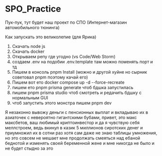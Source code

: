# SPO_Practice
Пук-пук, тут будет наш проект по СПО (Интернет-магазин автомобильного тюнинга)

Как запускать это великолепие (для Ярика)

1. Скачать node js
2. Скачать docker
3. Открываем репу где угодно (vs Code/Web Storm)
4. создаем .env на подобии .env.template там можно поменять порт и тд
5. Пишем в консоль pnpm Install (можно и другой хуйне но сырник советовал pnpm поэтому качай его)
6. Пишем вот ето docker compose up -d --force-recreate
7. пишем ето pnpm prisma generate чтоб бдшка запустилась
8. пишем pnpm prisma studio чтоб смотреть и редачить бдшку с нормальным GUI
9. чтоб запустить этого монстра пишем pnpm dev

Я незаконно вывожу деньги с пенсионных выплат и вкладываю их в азиаточек с невероятно гигантскими бубами, привет, это макс максбетов, ваш любимый криптоинвестор и да я чувствую себя меллстроем, ведь вкинул в казик 5 миллионов сиротских денег и приумножил их в сотни раз хотя сам даже не знаю таблицы умножения, но это совсем не мешает мне продолжать смеяться над ебаной беднотой и изменять своей беременной жене и мне никогда не было и не будет стыдно за это
